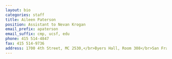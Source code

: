 ```yaml
---
layout: bio
categories: staff
title: Aileen Paterson
position: Assistant to Nevan Krogan
email_prefix: apaterson
email_suffix: cmp, ucsf, edu
phone: 415 514-4847
fax: 415 514-9736
address: 1700 4th Street, MC 2530,</br>Byers Hall, Room 308</br>San Francisco, CA 94158-2530</br>
---
```


